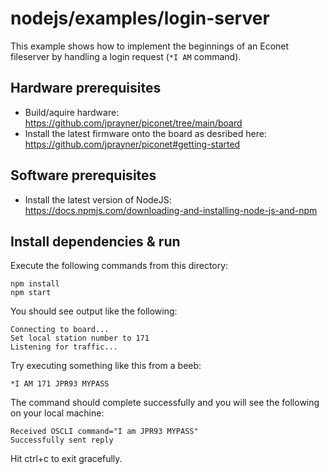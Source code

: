 # nodejs/examples/login-server

This example shows how to implement the beginnings of an Econet fileserver by handling a login request (`*I AM` command).

## Hardware prerequisites

* Build/aquire hardware: https://github.com/jprayner/piconet/tree/main/board
* Install the latest firmware onto the board as desribed here: https://github.com/jprayner/piconet#getting-started

## Software prerequisites

* Install the latest version of NodeJS: https://docs.npmjs.com/downloading-and-installing-node-js-and-npm

## Install dependencies & run

Execute the following commands from this directory:

```
npm install
npm start
```

You should see output like the following:

```
Connecting to board...
Set local station number to 171
Listening for traffic...
```

Try executing something like this from a beeb:

```
*I AM 171 JPR93 MYPASS
```

The command should complete successfully and you will see the following on your local machine:

```
Received OSCLI command="I am JPR93 MYPASS"
Successfully sent reply
```

Hit ctrl+c to exit gracefully.


